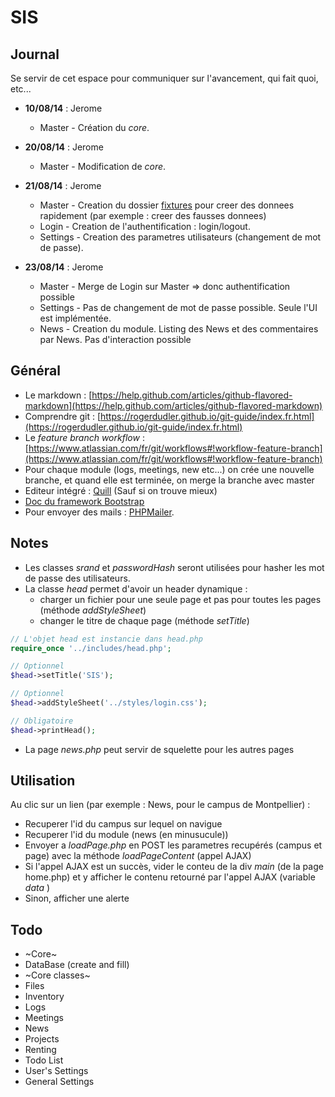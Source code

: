 SIS
===

## Journal
Se servir de cet espace pour communiquer sur l'avancement, qui fait quoi, etc...

* __10/08/14__ : Jerome
	* Master - Création du _core_.

* __20/08/14__ : Jerome
	* Master - Modification de _core_.

* __21/08/14__ : Jerome
	* Master - Creation du dossier [fixtures](https://fr.wikipedia.org/wiki/Test_fixture) pour creer des donnees rapidement (par exemple : creer des fausses donnees)
	* Login - Creation de l'authentification : login/logout.
	* Settings - Creation des parametres utilisateurs (changement de mot de passe).

* __23/08/14__ : Jerome
	* Master - Merge de Login sur Master => donc authentification possible
	* Settings - Pas de changement de mot de passe possible. Seule l'UI est implémentée.
	* News - Creation du module. Listing des News et des commentaires par News. Pas d'interaction possible

## Général

* Le markdown : [https://help.github.com/articles/github-flavored-markdown](https://help.github.com/articles/github-flavored-markdown)
* Comprendre git : [https://rogerdudler.github.io/git-guide/index.fr.html](https://rogerdudler.github.io/git-guide/index.fr.html)
* Le _feature branch workflow_ : [https://www.atlassian.com/fr/git/workflows#!workflow-feature-branch](https://www.atlassian.com/fr/git/workflows#!workflow-feature-branch)
* Pour chaque module (logs, meetings, new etc...) on crée une nouvelle branche, et quand elle est terminée, on merge la branche avec master
* Editeur intégré : [Quill](http://quilljs.com/) (Sauf si on trouve mieux)
* [Doc du framework Bootstrap](http://getbootstrap.com)
* Pour envoyer des mails : [PHPMailer](https://github.com/PHPMailer/PHPMailer).

## Notes
* Les classes _srand_ et _passwordHash_ seront utilisées pour hasher les mot de passe des utilisateurs.
* La classe _head_ permet d'avoir un header dynamique : 
	* charger un fichier pour une seule page et pas pour toutes les pages (méthode _addStyleSheet_)
	* changer le titre de chaque page (méthode _setTitle_)

```php
// L'objet head est instancie dans head.php  
require_once '../includes/head.php';

// Optionnel
$head->setTitle('SIS');	

// Optionnel
$head->addStyleSheet('../styles/login.css');

// Obligatoire
$head->printHead();
```

* La page _news.php_ peut servir de squelette pour les autres pages


## Utilisation
Au clic sur un lien (par exemple : News, pour le campus de Montpellier) : 

* Recuperer l'id du campus sur lequel on navigue
* Recuperer l'id du module (news (en minusucule))
* Envoyer a _loadPage.php_ en POST les parametres recupérés (campus et page) avec la méthode _loadPageContent_ (appel AJAX)
* Si l'appel AJAX est un succès, vider le conteu de la div _main_ (de la page home.php) et y afficher le contenu retourné par l'appel AJAX (variable _data_ )
* Sinon, afficher une alerte


## Todo

* ~Core~
* DataBase (create and fill)
* ~Core classes~
* Files
* Inventory
* Logs
* Meetings
* News
* Projects
* Renting
* Todo List
* User's Settings
* General Settings
